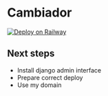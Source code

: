 # Cambiador

[![Deploy on Railway](https://railway.app/button.svg)](https://railway.app/new/template/GB6Eki?referralCode=U5zXSw)

## Next steps

- Install django admin interface
- Prepare correct deploy
- Use my domain